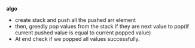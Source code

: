 **algo**
* create stack and push all the pushed arr element
* then, greedly pop values from the stack if they are next value to pop(if current pushed value is equal to current popped value)
* At end check if we popped all values successfully.